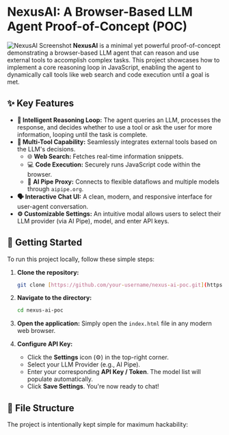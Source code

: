 # NexusAI: A Browser-Based LLM Agent Proof-of-Concept (POC)

![NexusAI Screenshot](https://i.imgur.com/your-screenshot-url.png) **NexusAI** is a minimal yet powerful proof-of-concept demonstrating a browser-based LLM agent that can reason and use external tools to accomplish complex tasks. This project showcases how to implement a core reasoning loop in JavaScript, enabling the agent to dynamically call tools like web search and code execution until a goal is met.

## ✨ Key Features

* **🧠 Intelligent Reasoning Loop:** The agent queries an LLM, processes the response, and decides whether to use a tool or ask the user for more information, looping until the task is complete.
* **🔧 Multi-Tool Capability:** Seamlessly integrates external tools based on the LLM's decisions.
    * 🌐 **Web Search:** Fetches real-time information snippets.
    * 💻 **Code Execution:** Securely runs JavaScript code within the browser.
    * 🔗 **AI Pipe Proxy:** Connects to flexible dataflows and multiple models through `aipipe.org`.
* **🗣️ Interactive Chat UI:** A clean, modern, and responsive interface for user-agent conversation.
* **⚙️ Customizable Settings:** An intuitive modal allows users to select their LLM provider (via AI Pipe), model, and enter API keys.

## 🚀 Getting Started

To run this project locally, follow these simple steps:

1.  **Clone the repository:**
    ```bash
    git clone [https://github.com/your-username/nexus-ai-poc.git](https://github.com/your-username/nexus-ai-poc.git)
    ```

2.  **Navigate to the directory:**
    ```bash
    cd nexus-ai-poc
    ```

3.  **Open the application:**
    Simply open the `index.html` file in any modern web browser.

4.  **Configure API Key:**
    * Click the **Settings** icon (⚙️) in the top-right corner.
    * Select your LLM Provider (e.g., AI Pipe).
    * Enter your corresponding **API Key / Token**. The model list will populate automatically.
    * Click **Save Settings**. You're now ready to chat!

## 📁 File Structure

The project is intentionally kept simple for maximum hackability:
